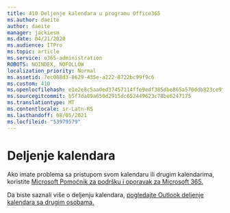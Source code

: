 ```yaml
---
title: 410 Deljenje kalendara u programu Office365
ms.author: daeite
author: daeite
manager: jackiesm
ms.date: 04/21/2020
ms.audience: ITPro
ms.topic: article
ms.service: o365-administration
ROBOTS: NOINDEX, NOFOLLOW
localization_priority: Normal
ms.assetid: 7ec088d3-8629-435e-a222-8722bc99f9c6
ms.custom: 410
ms.openlocfilehash: e1e2e8c5aa0ed37457114ffe9edf385dbe865a570ddb823ce9f44bd1391d9bd3
ms.sourcegitcommit: b5f7da89a650d2915dc652449623c78be6247175
ms.translationtype: MT
ms.contentlocale: sr-Latn-RS
ms.lasthandoff: 08/05/2021
ms.locfileid: "53979579"
---
```

# <a name="calendar-sharing"></a>Deljenje kalendara

Ako imate problema sa pristupom svom kalendaru ili drugim kalendarima, koristite [Microsoft Pomoćnik za podršku i oporavak za Microsoft 365.](https://diagnostics.office.com/)
  
Da biste saznali više o deljenju kalendara, [pogledajte Outlook deljenje kalendara sa drugim osobama.](https://support.office.com/article/353ed2c1-3ec5-449d-8c73-6931a0adab88.aspx)
